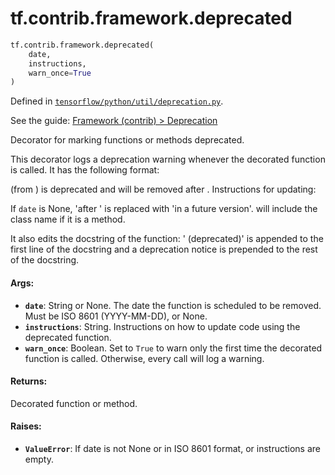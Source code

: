 <div itemscope itemtype="http://developers.google.com/ReferenceObject">
<meta itemprop="name" content="tf.contrib.framework.deprecated" />
</div>

# tf.contrib.framework.deprecated

``` python
tf.contrib.framework.deprecated(
    date,
    instructions,
    warn_once=True
)
```



Defined in [`tensorflow/python/util/deprecation.py`](https://www.tensorflow.org/code/tensorflow/python/util/deprecation.py).

See the guide: [Framework (contrib) > Deprecation](../../../../../api_guides/python/contrib.framework.md#Deprecation)

Decorator for marking functions or methods deprecated.

This decorator logs a deprecation warning whenever the decorated function is
called. It has the following format:

  <function> (from <module>) is deprecated and will be removed after <date>.
  Instructions for updating:
  <instructions>

If `date` is None, 'after <date>' is replaced with 'in a future version'.
<function> will include the class name if it is a method.

It also edits the docstring of the function: ' (deprecated)' is appended
to the first line of the docstring and a deprecation notice is prepended
to the rest of the docstring.

#### Args:

* <b>`date`</b>: String or None. The date the function is scheduled to be removed.
    Must be ISO 8601 (YYYY-MM-DD), or None.
* <b>`instructions`</b>: String. Instructions on how to update code using the
    deprecated function.
* <b>`warn_once`</b>: Boolean. Set to `True` to warn only the first time the decorated
    function is called. Otherwise, every call will log a warning.


#### Returns:

Decorated function or method.


#### Raises:

* <b>`ValueError`</b>: If date is not None or in ISO 8601 format, or instructions are
    empty.
